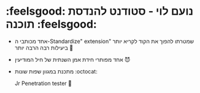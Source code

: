 # :feelsgood: נועם לוי - סטודנט להנדסת תוכנה :feelsgood:
- אחד מכותבי ה-Standardize" extension" שמטרתו להפוך את הקוד לקריא יותר ביעילות רבה הרבה יותר 🤖

- אחד מפותרי חידת אמן השנתית של חיל המודיעין :smiling_imp:

- מתכנת במגוון שפות שונות :octocat:


  Jr Penetration tester :fishing_pole_and_fish:

